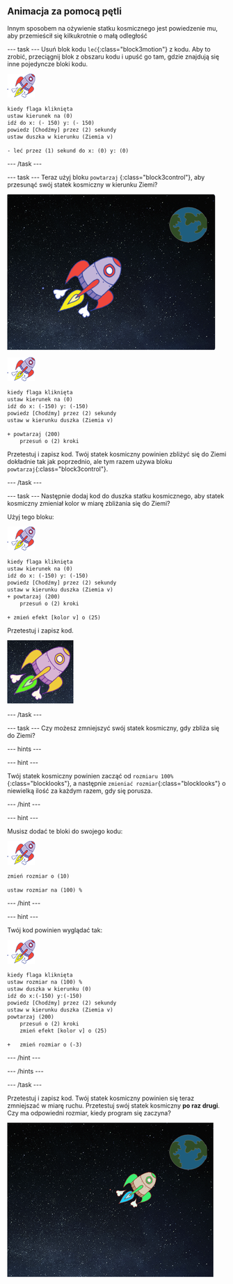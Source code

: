 ## Animacja za pomocą pętli

Innym sposobem na ożywienie statku kosmicznego jest powiedzenie mu, aby przemieścił się kilkukrotnie o małą odległość

--- task --- Usuń blok kodu `leć`{:class="block3motion"} z kodu. Aby to zrobić, przeciągnij blok z obszaru kodu i upuść go tam, gdzie znajdują się inne pojedyncze bloki kodu.

![Duszek Statku kosmicznego](images/sprite-spaceship.png)

```blocks3
kiedy flaga kliknięta
ustaw kierunek na (0)
idź do x: (- 150) y: (- 150)
powiedz [Chodźmy] przez (2) sekundy
ustaw duszka w kierunku (Ziemia v)

- leć przez (1) sekund do x: (0) y: (0)
```

--- /task ---

--- task --- Teraz użyj bloku `powtarzaj` {:class="block3control"}, aby przesunąć swój statek kosmiczny w kierunku Ziemi?

![Testowanie animacji statku kosmicznego](images/space-animate-stage.png)

![Duszek Statku kosmicznego](images/sprite-spaceship.png)

```blocks3
kiedy flaga kliknięta
ustaw kierunek na (0)
idź do x: (-150) y: (-150)
powiedz [Chodźmy] przez (2) sekundy
ustaw w kierunku duszka (Ziemia v)

+ powtarzaj (200)
    przesuń o (2) kroki
```

Przetestuj i zapisz kod. Twój statek kosmiczny powinien zbliżyć się do Ziemi dokładnie tak jak poprzednio, ale tym razem używa bloku `powtarzaj`{:class="block3control"}.

--- /task ---

--- task --- Następnie dodaj kod do duszka statku kosmicznego, aby statek kosmiczny zmieniał kolor w miarę zbliżania się do Ziemi?

Użyj tego bloku:

![Duszek Statku kosmicznego](images/sprite-spaceship.png)

```blocks3
kiedy flaga kliknięta
ustaw kierunek na (0)
idź do x: (-150) y: (-150)
powiedz [Chodźmy] przez (2) sekundy
ustaw w kierunku duszka (Ziemia v)
+ powtarzaj (200)
    przesuń o (2) kroki

+ zmień efekt [kolor v] o (25)
```

Przetestuj i zapisz kod.

![Testowanie statku kosmicznego zmieniającego kolor](images/space-colour-test.png)

--- /task ---

--- task --- Czy możesz zmniejszyć swój statek kosmiczny, gdy zbliża się do Ziemi?

--- hints ---


--- hint ---

Twój statek kosmiczny powinien zacząć od `rozmiaru 100%`{:class="blocklooks"}, a następnie `zmieniać rozmiar`{:class="blocklooks"} o niewielką ilość za każdym razem, gdy się porusza.

--- /hint ---

--- hint ---

Musisz dodać te bloki do swojego kodu:

![Duszek Statku kosmicznego](images/sprite-spaceship.png)

```blocks3
zmień rozmiar o (10)

ustaw rozmiar na (100) %
```

--- /hint ---

--- hint ---

Twój kod powinien wyglądać tak:

![Duszek Statku kosmicznego](images/sprite-spaceship.png)

```blocks3
kiedy flaga kliknięta
ustaw rozmiar na (100) %
ustaw duszka w kierunku (0)
idź do x:(-150) y:(-150)
powiedz [Chodźmy] przez (2) sekundy
ustaw w kierunku duszka (Ziemia v)
powtarzaj (200)
    przesuń o (2) kroki
    zmień efekt [kolor v] o (25)

+   zmień rozmiar o (-3)
```

--- /hint ---

--- /hints ---

--- /task ---

Przetestuj i zapisz kod. Twój statek kosmiczny powinien się teraz zmniejszać w miarę ruchu. Przetestuj swój statek kosmiczny **po raz drugi**. Czy ma odpowiedni rozmiar, kiedy program się zaczyna?

![Testowanie zmniejszającego się statku kosmicznego](images/space-size-test.png)